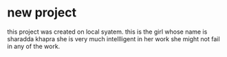 # new project 

this project was created on local syatem.
this is the girl whose name is sharadda khapra 
she is very much intellligent in her work 
she might not fail in any of the work.